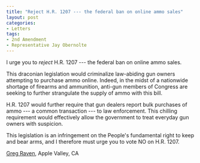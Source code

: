 ```yaml
---
title: "Reject H.R. 1207 --- the federal ban on online ammo sales"
layout: post
categories:
- Letters
tags:
- 2nd Amendment
- Representative Jay Obernolte
---
```


I urge you to *reject* H.R. 1207 --- the federal ban on online ammo sales.

This draconian legislation would criminalize law-abiding gun owners attempting to purchase ammo online. Indeed, in the midst of a nationwide shortage of firearms and ammunition, anti-gun members of Congress are seeking to further strangulate the supply of ammo with this bill.

H.R. 1207 would further require that gun dealers report bulk purchases of ammo --- a common transaction --- to law enforcement. This chilling requirement would effectively allow the government to treat everyday gun owners with suspicion.

This legislation is an infringement on the People's fundamental right to keep and bear arms, and I therefore must urge you to vote NO on H.R. 1207.

[Greg Raven](https://www.gregraven.org/), Apple Valley, CA